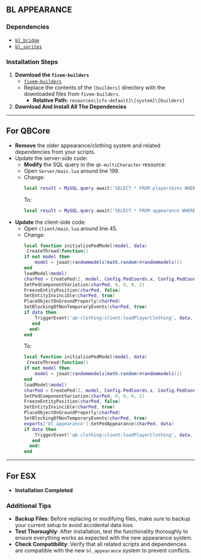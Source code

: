 ## BL APPEARANCE

### Dependencies
- [`bl_bridge`](https://github.com/Byte-Labs-Studio/bl_bridge)
- [`bl_sprites`](https://github.com/Byte-Labs-Studio/bl_sprites)

### Installation Steps

1. **Download the `fivem-builders`**
   - [`fivem-builders`](https://github.com/Z3rio/fivem-builders)
   - Replace the contents of the `[builders]` directory with the downloaded files from `fivem-builders`.
     - **Relative Path:** `resources\[cfx-default]\[system]\[builders]`
2. **Download And Install All The Dependencies**
--------------------------------
 ## **For QBCore**
   - **Remove** the older appearance/clothing system and related dependencies from your scripts.
   - Update the server-side code:
     - **Modify** the SQL query in the `qb-multiCharacter` resource:
     - Open `Server/main.lua` around line 199.
     - Change:
       ```lua
       local result = MySQL.query.await('SELECT * FROM playerskins WHERE citizenid = ? AND active = ?', {cid, 1})
       ```
       To:
       ```lua
       local result = MySQL.query.await('SELECT * FROM appearance WHERE id = ?', {cid})
       ```
   - **Update** the client-side code:
     - Open `client/main.lua` around line 45.
     - Change:
       ```lua
       local function initializePedModel(model, data)
        CreateThread(function()
       if not model then
           model = joaat(randommodels[math.random(#randommodels)])
       end
       loadModel(model)
       charPed = CreatePed(2, model, Config.PedCoords.x, Config.PedCoords.y, Config.PedCoords.z - 0.98, Config.PedCoords.w, false, true)
       SetPedComponentVariation(charPed, 0, 0, 0, 2)
       FreezeEntityPosition(charPed, false)
       SetEntityInvincible(charPed, true)
       PlaceObjectOnGroundProperly(charPed)
       SetBlockingOfNonTemporaryEvents(charPed, true)
       if data then
           TriggerEvent('qb-clothing:client:loadPlayerClothing', data, charPed)
          end
         end)
       end
       ```
       To:
       ```lua
       local function initializePedModel(model, data)
        CreateThread(function()
       if not model then
           model = joaat(randommodels[math.random(#randommodels)])
       end
       loadModel(model)
       charPed = CreatePed(2, model, Config.PedCoords.x, Config.PedCoords.y, Config.PedCoords.z - 0.98, Config.PedCoords.w, false, true)
       SetPedComponentVariation(charPed, 0, 0, 0, 2)
       FreezeEntityPosition(charPed, false)
       SetEntityInvincible(charPed, true)
       PlaceObjectOnGroundProperly(charPed)
       SetBlockingOfNonTemporaryEvents(charPed, true)
       exports['bl_appearance']:SetPedAppearance(charPed, data)
       if data then
           TriggerEvent('qb-clothing:client:loadPlayerClothing', data, charPed)
          end
         end)
       end
       ```
-------------------
 ## **For ESX**
   - **Installation Completed**

### Additional Tips
- **Backup Files**: Before replacing or modifying files, make sure to backup your current setup to avoid accidental data loss.
- **Test Thoroughly**: After installation, test the functionality thoroughly to ensure everything works as expected with the new appearance system.
- **Check Compatibility**: Verify that all related scripts and dependencies are compatible with the new `bl_appearance` system to prevent conflicts.
